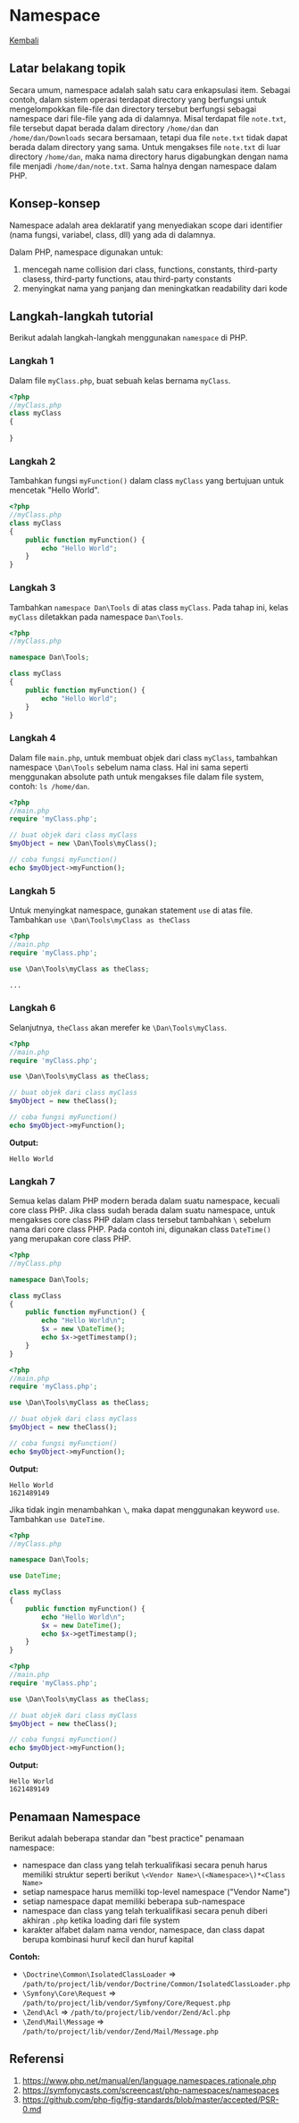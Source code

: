 # Namespace

[Kembali](readme.md)

## Latar belakang topik

Secara umum, namespace adalah salah satu cara enkapsulasi item. Sebagai contoh, dalam sistem operasi terdapat directory yang berfungsi untuk mengelompokkan file-file dan directory tersebut berfungsi sebagai namespace dari file-file yang ada di dalamnya. Misal terdapat file `note.txt`, file tersebut dapat berada dalam directory `/home/dan` dan `/home/dan/Downloads` secara bersamaan, tetapi dua file `note.txt` tidak dapat berada dalam directory yang sama. Untuk mengakses file `note.txt` di luar directory `/home/dan`, maka nama directory harus digabungkan dengan nama file menjadi `/home/dan/note.txt`. Sama halnya dengan namespace dalam PHP.

## Konsep-konsep

Namespace adalah area deklaratif yang menyediakan scope dari identifier (nama fungsi, variabel, class, dll) yang ada di dalamnya.

Dalam PHP, namespace digunakan untuk:
1. mencegah name collision dari class, functions, constants, third-party clasess, third-party functions, atau third-party constants
2. menyingkat nama yang panjang dan meningkatkan readability dari kode

## Langkah-langkah tutorial

Berikut adalah langkah-langkah menggunakan `namespace` di PHP.

### Langkah 1

Dalam file `myClass.php`, buat sebuah kelas bernama `myClass`.

```php
<?php
//myClass.php
class myClass
{
    
}
```

### Langkah 2

Tambahkan fungsi `myFunction()` dalam class `myClass` yang bertujuan untuk mencetak "Hello World".

```php
<?php
//myClass.php
class myClass
{
    public function myFunction() {
        echo "Hello World";
    }
}
```

### Langkah 3

Tambahkan `namespace Dan\Tools` di atas class `myClass`. Pada tahap ini, kelas `myClass` diletakkan pada namespace `Dan\Tools`.

```php
<?php
//myClass.php

namespace Dan\Tools;

class myClass
{
    public function myFunction() {
        echo "Hello World";
    }
}
```

### Langkah 4

Dalam file `main.php`, untuk membuat objek dari class `myClass`, tambahkan namespace `\Dan\Tools` sebelum nama class. Hal ini sama seperti menggunakan absolute path untuk mengakses file dalam file system, contoh: `ls /home/dan`.

```php
<?php
//main.php
require 'myClass.php';

// buat objek dari class myClass
$myObject = new \Dan\Tools\myClass();

// coba fungsi myFunction()
echo $myObject->myFunction();
```

### Langkah 5

Untuk menyingkat namespace, gunakan statement `use` di atas file. Tambahkan `use \Dan\Tools\myClass as theClass`

```php
<?php
//main.php
require 'myClass.php';

use \Dan\Tools\myClass as theClass;

...
```

### Langkah 6

Selanjutnya, `theClass` akan merefer ke `\Dan\Tools\myClass`.

```php
<?php
//main.php
require 'myClass.php';

use \Dan\Tools\myClass as theClass;

// buat objek dari class myClass
$myObject = new theClass();

// coba fungsi myFunction()
echo $myObject->myFunction();
```

**Output:**
```
Hello World
```

### Langkah 7

Semua kelas dalam PHP modern berada dalam suatu namespace, kecuali core class PHP. Jika class sudah berada dalam suatu namespace, untuk mengakses core class PHP dalam class tersebut tambahkan `\` sebelum nama dari core class PHP. Pada contoh ini, digunakan class `DateTime()` yang merupakan core class PHP.

```php
<?php
//myClass.php

namespace Dan\Tools;

class myClass
{
    public function myFunction() {
        echo "Hello World\n";
        $x = new \DateTime();
        echo $x->getTimestamp();
    }
}
```

```php
<?php
//main.php
require 'myClass.php';

use \Dan\Tools\myClass as theClass;

// buat objek dari class myClass
$myObject = new theClass();

// coba fungsi myFunction()
echo $myObject->myFunction();
```

**Output:**
```
Hello World
1621489149
```

Jika tidak ingin menambahkan `\`, maka dapat menggunakan keyword `use`. Tambahkan `use DateTime`.

```php
<?php
//myClass.php

namespace Dan\Tools;

use DateTime;

class myClass
{
    public function myFunction() {
        echo "Hello World\n";
        $x = new DateTime();
        echo $x->getTimestamp();
    }
}
```

```php
<?php
//main.php
require 'myClass.php';

use \Dan\Tools\myClass as theClass;

// buat objek dari class myClass
$myObject = new theClass();

// coba fungsi myFunction()
echo $myObject->myFunction();
```

**Output:**
```
Hello World
1621489149
```

## Penamaan Namespace
Berikut adalah beberapa standar dan "best practice" penamaan namespace:
* namespace dan class yang telah terkualifikasi secara penuh harus memiliki struktur seperti berikut `\<Vendor Name>\(<Namespace>\)*<Class Name>`
* setiap namespace harus memiliki top-level namespace ("Vendor Name")
* setiap namespace dapat memiliki beberapa sub-namespace
* namespace dan class yang telah terkualifikasi secara penuh diberi akhiran `.php` ketika loading dari file system
* karakter alfabet dalam nama vendor, namespace, dan class dapat berupa kombinasi huruf kecil dan huruf kapital

**Contoh:**

* `\Doctrine\Common\IsolatedClassLoader` => `/path/to/project/lib/vendor/Doctrine/Common/IsolatedClassLoader.php`
* `\Symfony\Core\Request` => `/path/to/project/lib/vendor/Symfony/Core/Request.php`
* `\Zend\Acl` => `/path/to/project/lib/vendor/Zend/Acl.php`
* `\Zend\Mail\Message` => `/path/to/project/lib/vendor/Zend/Mail/Message.php`

## Referensi
1. https://www.php.net/manual/en/language.namespaces.rationale.php
2. https://symfonycasts.com/screencast/php-namespaces/namespaces
3. https://github.com/php-fig/fig-standards/blob/master/accepted/PSR-0.md
